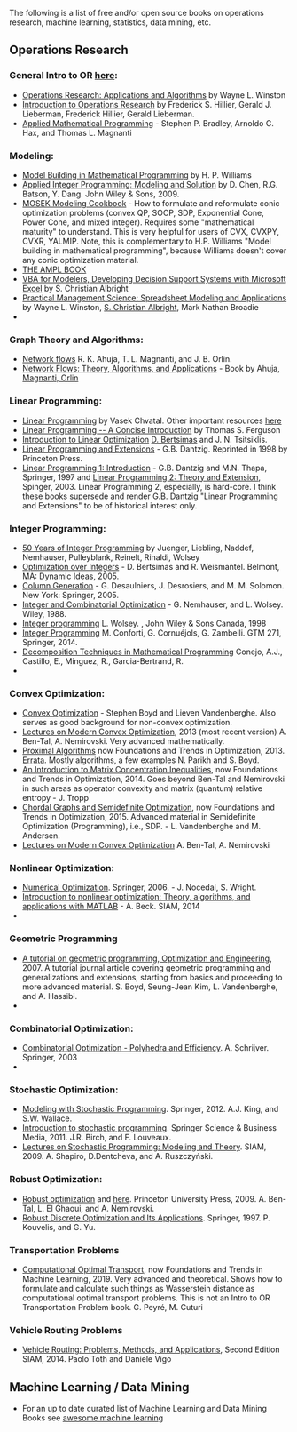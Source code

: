 
The following is a list of free and/or open source books on operations research, machine learning, statistics, data mining, etc.

## Operations Research

### General Intro to OR [here](http://www.maximalsoftware.com/resources/books/):

* [Operations Research: Applications and Algorithms](https://itslearningakarmazyan.files.wordpress.com/2015/09/operation-research-aplications-and-algorithms.pdf) by Wayne L. Winston
* [Introduction to Operations Research](https://www.amazon.com/dp/0073017795)  by Frederick S. Hillier, Gerald J. Lieberman, Frederick Hillier, Gerald Lieberman.
* [Applied Mathematical Programming](http://web.mit.edu/15.053/www/AMP.htm) - Stephen P. Bradley, Arnoldo C. Hax, and Thomas L. Magnanti



### Modeling:

* [Model Building in Mathematical Programming](http://pourghaderi.com/wp-content/uploads/2018/12/Wiliams-Model-Building-in-Mathematical-Programming-5th-2013.pdf) by H. P. Williams
* [Applied Integer Programming: Modeling and Solution](https://onlinelibrary.wiley.com/doi/book/10.1002/9781118166000) by D. Chen, R.G. Batson, Y. Dang. John Wiley & Sons, 2009.
* [MOSEK Modeling Cookbook](https://docs.mosek.com/modeling-cookbook/index.html) - How to formulate and reformulate conic optimization problems (convex QP, SOCP, SDP, Exponential Cone, Power Cone, and mixed integer). Requires some "mathematical maturity" to understand. This is very helpful for users of CVX, CVXPY, CVXR, YALMIP. Note, this is complementary to H.P. Williams "Model building in mathematical programming", because Williams doesn't cover any conic optimization material.
* [THE AMPL BOOK](https://ampl.com/resources/the-ampl-book/)
* [VBA for Modelers, Developing Decision Support Systems with Microsoft Excel](http://www.amazon.com/exec/obidos/ASIN/0534380123/maximal0f) by S. Christian Albright
* [Practical Management Science: Spreadsheet Modeling and Applications](http://www.amazon.com/exec/obidos/ASIN/0534371353/maximal0f) by Wayne L. Winston, [S. Christian Albright](https://www.gettextbooks.com/author/Albright_S_Christian/?author=Christian+Albright), Mark Nathan Broadie
* 





 


### Graph Theory and Algorithms:

* [Network flows](http://cs.yazd.ac.ir/hasheminezhad/STSCS4R1.pdf) R. K. Ahuja, T. L. Magnanti, and J. B. Orlin. 
* [Network Flows: Theory, Algorithms, and Applications](http://cs.yazd.ac.ir/hasheminezhad/STSCS4R1.pdf) - Book by Ahuja, [Magnanti, Orlin](https://mitmgmtfaculty.mit.edu/jorlin/network-flows/)


### Linear Programming:

* [Linear Programming](https://www.amazon.com/Linear-Programming-Books-Mathematical-Sciences/dp/0716715872) by Vasek Chvatal. Other important resources [here](https://home.cs.colorado.edu/~hal/565notes.pdf)
* [Linear Programming -- A Concise Introduction](http://www.math.ucla.edu/~tom/LP.pdf) by Thomas S. Ferguson 
* [Introduction to Linear Optimization](http://www.athenasc.com/linoptbook.html) [D. Bertsimas](https://www.mit.edu/~dbertsim/books.html) and J. N. Tsitsiklis. 
* [Linear Programming and Extensions](https://www.rand.org/content/dam/rand/pubs/reports/2007/R366part1.pdf) - G.B. Dantzig. Reprinted in 1998 by Princeton Press.
* [Linear Programming 1: Introduction](https://www.springer.com/gp/book/9780387948331) - G.B. Dantzig and M.N. Thapa, Springer, 1997 and [Linear Programming 2: Theory and Extension](https://www.springer.com/gp/book/9780387986135), Spinger, 2003. Linear Programming 2, especially, is hard-core. I think these books supersede and render G.B. Dantzig "Linear Programming and Extensions" to be of historical interest only.


### Integer Programming:

* [50 Years of Integer Programming](https://www.springer.com/gp/book/9783540682745) by Juenger, Liebling, Naddef, Nemhauser, Pulleyblank, Reinelt, Rinaldi, Wolsey
* [Optimization over Integers](https://www.dynamic-ideas.com/books/x0g7bsm2nvnl6j7ebqodcrhsvlgbm7) - D. Bertsimas and R. Weismantel. Belmont, MA: Dynamic Ideas, 2005.
* [Column Generation](https://www.springer.com/gp/book/9780387254852) - G. Desaulniers, J. Desrosiers, and M. M. Solomon. New York: Springer, 2005.
* [Integer and Combinatorial Optimization](https://onlinelibrary.wiley.com/doi/book/10.1002/9781118627372) - G. Nemhauser, and L. Wolsey. Wiley, 1988.
* [Integer programming](https://www.wiley.com/en-us/Integer+Programming-p-9780471283669) L. Wolsey. , John Wiley & Sons Canada, 1998
* [Integer Programming](https://link.springer.com/book/10.1007%2F978-3-319-11008-0) M. Conforti, G. Cornuéjols, G. Zambelli.  GTM 271, Springer, 2014.
* [Decomposition Techniques in Mathematical Programming](https://www.springer.com/gp/book/9783540276852) Conejo, A.J., Castillo, E., Minguez, R., Garcia-Bertrand, R.
* 


### Convex Optimization:
* [Convex Optimization](https://web.stanford.edu/~boyd/cvxbook/) - Stephen Boyd and Lieven Vandenberghe. Also serves as good background for non-convex optimization.
* [Lectures on Modern Convex Optimization](https://www2.isye.gatech.edu/~nemirovs/LMCO_LN.pdf), 2013 (most recent version) A. Ben-Tal, A. Nemirovski. Very advanced mathematically.
* [Proximal Algorithms](https://web.stanford.edu/~boyd/papers/pdf/prox_algs.pdf) now Foundations and Trends in Optimization, 2013. [Errata](https://web.stanford.edu/~boyd/papers/prox_algs/errata.pdf). Mostly algorithms, a few examples N. Parikh and S. Boyd.
* [An Introduction to Matrix Concentration Inequalities](https://arxiv.org/pdf/1501.01571.pdf), now Foundations and Trends in Optimization, 2014. Goes beyond Ben-Tal and Nemirovski in such areas as operator convexity and matrix (quantum) relative entropy - J. Tropp
* [Chordal Graphs and Semidefinite Optimization](http://www.seas.ucla.edu/~vandenbe/publications/chordalsdp.pdf), now Foundations and Trends in Optimization, 2015. Advanced material in Semidefinite Optimization (Programming), i.e., SDP. - L. Vandenberghe and M. Andersen. 
* [Lectures on Modern Convex Optimization](https://www2.isye.gatech.edu/~nemirovs/lmco_run.pdf)  A. Ben-Tal, A. Nemirovski



### Nonlinear Optimization:

* [Numerical Optimization](https://www.csie.ntu.edu.tw/~r97002/temp/num_optimization.pdf). Springer, 2006. - J. Nocedal, S. Wright. 
* [Introduction to nonlinear optimization: Theory, algorithms, and applications with MATLAB](https://epubs.siam.org/doi/book/10.1137/1.9781611973655?mobileUi=0) - A. Beck. SIAM, 2014
* 

### Geometric Programming
* [A tutorial on geometric programming, Optimization and Engineering](https://web.stanford.edu/~boyd/papers/pdf/gp_tutorial.pdf), 2007. A tutorial journal article covering geometric programming and generalizations and extensions, starting from basics and proceeding to more advanced material. S. Boyd, Seung-Jean Kim, L. Vandenberghe, and A. Hassibi. 
* 


### Combinatorial Optimization:
* [Combinatorial Optimization - Polyhedra and Efficiency](https://www.springer.com/gp/book/9783540443896). A. Schrijver. Springer, 2003
* 


### Stochastic Optimization:
* [Modeling with Stochastic Programming](https://link.springer.com/book/10.1007/978-0-387-87817-1). Springer, 2012. A.J. King, and S.W. Wallace. 
* [Introduction to stochastic programming](https://link.springer.com/book/10.1007/978-1-4614-0237-4). Springer Science & Business Media, 2011. J.R. Birch, and F. Louveaux. 
* [Lectures on Stochastic Programming: Modeling and Theory](https://epubs.siam.org/doi/book/10.1137/1.9780898718751). SIAM, 2009. A. Shapiro, D.Dentcheva, and A. Ruszczyński. 


### Robust Optimization:
* [Robust optimization](https://press.princeton.edu/titles/9099.html) and [here](https://docs.google.com/viewer?a=v&pid=sites&srcid=ZGVmYXVsdGRvbWFpbnxyb2J1c3RvcHRpbWl6YXRpb258Z3g6N2NkNmUwZWZhMTliYjlhMw). Princeton University Press, 2009. A. Ben-Tal, L. El Ghaoui, and A. Nemirovski. 
* [Robust Discrete Optimization and Its Applications](https://www.springer.com/gp/book/9780792342915). Springer, 1997. P. Kouvelis, and G. Yu. 


### Transportation Problems
* [Computational Optimal Transport](https://arxiv.org/pdf/1803.00567.pdf), now Foundations and Trends in Machine Learning, 2019. Very advanced and theoretical. Shows how to formulate and calculate such things as Wasserstein distance as computational optimal transport problems. This is not an Intro to OR Transportation Problem book. G. Peyré, M. Cuturi


### Vehicle Routing Problems
* [Vehicle Routing: Problems, Methods, and Applications](https://epubs.siam.org/doi/book/10.1137/1.9781611973594), Second Edition SIAM, 2014. Paolo Toth and Daniele Vigo 



## Machine Learning / Data Mining

* For an up to date curated list of Machine Learning and Data Mining Books see [awesome machine learning](https://github.com/josephmisiti/awesome-machine-learning/blob/master/books.md)
